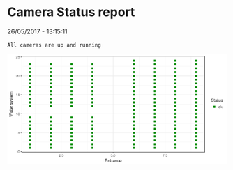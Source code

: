 Camera Status report
================
26/05/2017 - 13:15:11

    All cameras are up and running

![](camreport_files/figure-markdown_github/unnamed-chunk-2-1.png)

